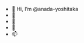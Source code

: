 - 👋 Hi, I’m @anada-yoshitaka
- 👀 
- 🌱 
- 💞️ 
- 📫 

<!---
anada-yoshitaka/anada-yoshitaka is a ✨ special ✨ repository because its `README.md` (this file) appears on your GitHub profile.
You can click the Preview link to take a look at your changes.
--->
